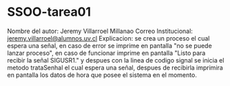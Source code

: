 # SSOO-tarea01
Nombre del autor: Jeremy Villarroel Millanao
Correo Institucional: jeremy.villarroel@alumnos.uv.cl
Explicacion: se crea un proceso el cual espera una señal, en caso de error se imprime en pantalla "no se puede lanzar proceso", en caso de funcionar imprime en pantalla "Listo para recibir la señal SIGUSR1." y despues con la linea de codigo signal se inicia el metodo trataSenhal el cual espera una señal, despues de recibirla imprimira en pantalla los datos de hora que posee el sistema en el momento.
